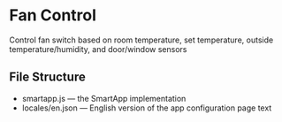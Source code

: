 # Fan Control

Control fan switch based on room temperature, set temperature, outside temperature/humidity, and door/window sensors


## File Structure

* smartapp.js &mdash; the SmartApp implementation
* locales/en.json &mdash; English version of the app configuration page text
